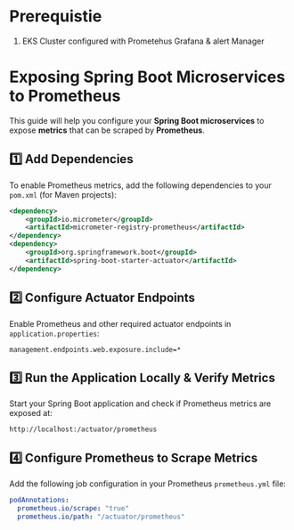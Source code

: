 # Prerequistie
1. EKS Cluster configured with Prometehus Grafana & alert Manager

# Exposing Spring Boot Microservices to Prometheus

This guide will help you configure your **Spring Boot microservices** to expose **metrics** that can be scraped by **Prometheus**.

## 1️⃣ Add Dependencies
To enable Prometheus metrics, add the following dependencies to your `pom.xml` (for Maven projects):

```xml
<dependency>
    <groupId>io.micrometer</groupId>
    <artifactId>micrometer-registry-prometheus</artifactId>
</dependency>
<dependency>
    <groupId>org.springframework.boot</groupId>
    <artifactId>spring-boot-starter-actuator</artifactId>
</dependency>
```


## 2️⃣ Configure Actuator Endpoints
Enable Prometheus and other required actuator endpoints in `application.properties`:

```properties
management.endpoints.web.exposure.include=*
```


## 3️⃣ Run the Application Locally & Verify Metrics
Start your Spring Boot application and check if Prometheus metrics are exposed at:

```
http://localhost:/actuator/prometheus
```

## 4️⃣ Configure Prometheus to Scrape Metrics
Add the following job configuration in your Prometheus `prometheus.yml` file:

```yaml
podAnnotations:
  prometheus.io/scrape: "true"
  prometheus.io/path: "/actuator/prometheus"
```

